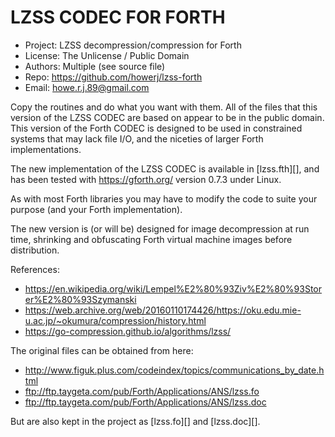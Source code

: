 # LZSS CODEC FOR FORTH

* Project: LZSS decompression/compression for Forth
* License: The Unlicense / Public Domain
* Authors: Multiple (see source file)
* Repo:    https://github.com/howerj/lzss-forth
* Email:   howe.r.j.89@gmail.com

Copy the routines and do what you want with them. All of the files that this
version of the LZSS CODEC are based on appear to be in the public domain. This
version of the Forth CODEC is designed to be used in constrained systems
that may lack file I/O, and the niceties of larger Forth implementations.

The new implementation of the LZSS CODEC is available in [lzss.fth][], and
has been tested with <https://gforth.org/> version 0.7.3 under Linux.

As with most Forth libraries you may have to modify the code to suite your
purpose (and your Forth implementation). 

The new version is (or will be) designed for image decompression at run
time, shrinking and obfuscating Forth virtual machine images before 
distribution.

References:

* <https://en.wikipedia.org/wiki/Lempel%E2%80%93Ziv%E2%80%93Storer%E2%80%93Szymanski>
* <https://web.archive.org/web/20160110174426/https://oku.edu.mie-u.ac.jp/~okumura/compression/history.html>
* <https://go-compression.github.io/algorithms/lzss/>

The original files can be obtained from here:

* <http://www.figuk.plus.com/codeindex/topics/communications_by_date.html>
* <ftp://ftp.taygeta.com/pub/Forth/Applications/ANS/lzss.fo>
* <ftp://ftp.taygeta.com/pub/Forth/Applications/ANS/lzss.doc>

But are also kept in the project as [lzss.fo][] and [lzss.doc][].

